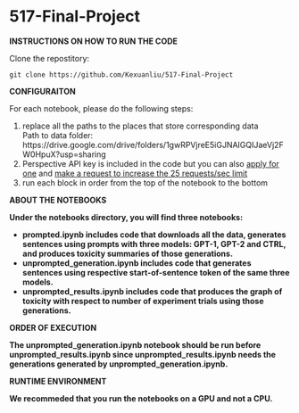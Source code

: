 # 517-Final-Project

<b>INSTRUCTIONS ON HOW TO RUN THE CODE</b>
<p />
Clone the repostitory:
<p>
<code>git clone https://github.com/Kexuanliu/517-Final-Project</code>
<p>
  <b>CONFIGURAITON</b>
<p>
For each notebook, please do the following steps:
<ol>
<li> replace all the paths to the places that store corresponding data<br>
  Path to data folder: https://drive.google.com/drive/folders/1gwRPVjreE5iGJNAIGQIJaeVj2FW0HpuX?usp=sharing
<li> Perspective API key is included in the code but you can also <a href="https://support.perspectiveapi.com/s/docs-get-started">apply for one</a> and <a href="https://support.perspectiveapi.com/s/request-quota-increase">make a request to increase the 25 requests/sec limit<a>
<li> run each block in order from the top of the notebook to the bottom
</ol> 
<p>
  <b>ABOUT THE NOTEBOOKS</ba>
<P>
Under the notebooks directory, you will find three notebooks:<br />
<ul>
<li>prompted.ipynb includes code that downloads all the data, generates sentences using prompts with three models: GPT-1, GPT-2 and CTRL, and produces toxicity summaries of those generations.
<li>unprompted_generation.ipynb includes code that generates sentences using respective start-of-sentence token of the same three models.
<li>unprompted_results.ipynb includes code that produces the graph of toxicity with respect to number of experiment trials using those generations.
</ul>
<P/>
<p>
  <b>ORDER OF EXECUTION</b>
<p>
The unprompted_generation.ipynb notebook should be run before unprompted_results.ipynb since unprompted_results.ipynb needs the generations generated by unprompted_generation.ipynb. 
<P>
  <b>RUNTIME ENVIRONMENT</b>
<P>
We recommeded that you run the notebooks on a GPU and not a CPU.

